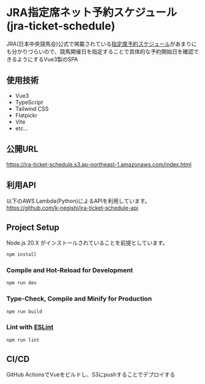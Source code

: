 # JRA指定席ネット予約スケジュール(jra-ticket-schedule)

JRA(日本中央競馬会)公式で掲載されている[指定席予約スケジュール](https://www.jra.go.jp/card/about/schedule.html)があまりにも分かりづらいので、競馬開催日を指定することで具体的な予約開始日を確認できるようにするVue3製のSPA

## 使用技術
- Vue3
- TypeScript
- Tailwind CSS
- Flatpickr
- Vite
- etc...

## 公開URL
https://jra-ticket-schedule.s3.ap-northeast-1.amazonaws.com/index.html

## 利用API
以下のAWS Lambda(Python)によるAPIを利用しています。
https://github.com/k-negishi/jra-ticket-schedule-api

## Project Setup

Node.js 20.X がインストールされていることを前提としています。

```sh
npm install
```

### Compile and Hot-Reload for Development

```sh
npm run dev
```

### Type-Check, Compile and Minify for Production

```sh
npm run build
```

### Lint with [ESLint](https://eslint.org/)

```sh
npm run lint
```

## CI/CD
GitHub ActionsでVueをビルドし、S3にpushすることでデプロイする
